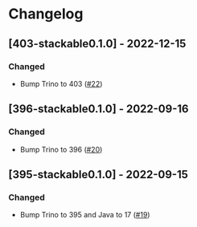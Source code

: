# Changelog

## [403-stackable0.1.0] - 2022-12-15

### Changed

- Bump Trino to 403 ([#22](https://github.com/stackabletech/trino-opa-authorizer/pull/22))

## [396-stackable0.1.0] - 2022-09-16

### Changed

- Bump Trino to 396 ([#20](https://github.com/stackabletech/trino-opa-authorizer/pull/20))

## [395-stackable0.1.0] - 2022-09-15

### Changed

- Bump Trino to 395 and Java to 17 ([#19](https://github.com/stackabletech/trino-opa-authorizer/pull/19))
